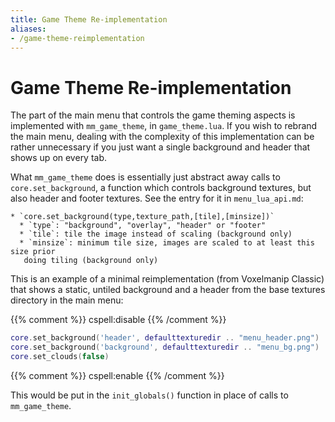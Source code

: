 ```yaml
---
title: Game Theme Re-implementation
aliases:
- /game-theme-reimplementation
---
```


# Game Theme Re-implementation
The part of the main menu that controls the game theming aspects is implemented with `mm_game_theme`, in `game_theme.lua`. If you wish to rebrand the main menu, dealing with the complexity of this implementation can be rather unnecessary if you just want a single background and header that shows up on every tab.

What `mm_game_theme` does is essentially just abstract away calls to `core.set_background`, a function which controls background textures, but also header and footer textures. See the entry for it in `menu_lua_api.md`:

```
* `core.set_background(type,texture_path,[tile],[minsize])`
  * `type`: "background", "overlay", "header" or "footer"
  * `tile`: tile the image instead of scaling (background only)
  * `minsize`: minimum tile size, images are scaled to at least this size prior
   doing tiling (background only)
```

This is an example of a minimal reimplementation (from Voxelmanip Classic) that shows a static, untiled background and a header from the base textures directory in the main menu:

{{% comment %}} cspell:disable {{% /comment %}}

```lua
core.set_background('header', defaulttexturedir .. "menu_header.png")
core.set_background('background', defaulttexturedir .. "menu_bg.png")
core.set_clouds(false)
```

{{% comment %}} cspell:enable {{% /comment %}}

This would be put in the `init_globals()` function in place of calls to `mm_game_theme`.
